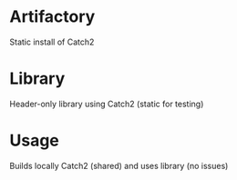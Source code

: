 Artifactory
===============

Static install of Catch2

Library
==========

Header-only library using Catch2 (static for testing)

Usage
=======

Builds locally Catch2 (shared) and uses library (no issues)
